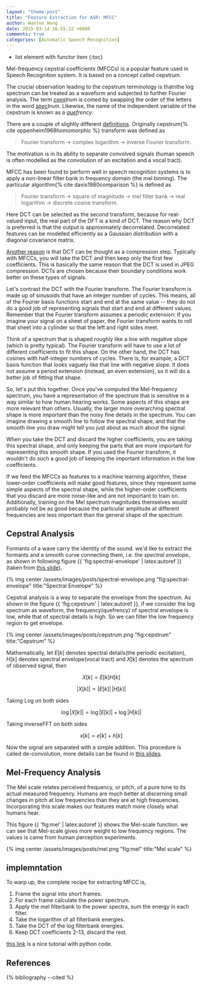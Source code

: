 ```yaml
---
layout: "theme:post"
title: "Feature Extraction for ASR: MFCC"
author: Wantee Wang
date: 2015-03-14 16:55:12 +0800
comments: true
categories: [Automatic Speech Recognition]
---
```


* list element with functor item
{:toc}

Mel-frequency cepstral coefficients (MFCCs) is a popular feature used in Speech Recognition system. It is based on a concept called cepstrum.

The crucial observation leading to the cepstrum terminology is thatnthe log spectrum can be treated as a waveform and subjected to further Fourier analysis.
The term *<u>ceps</u>trum* is coined by swapping the order of the letters in the word *<u>spec</u>trum*. Likewise, the name of the independent variable of the cepstrum is known as a *<u>quef</u>rency*.

There are a couple of slightly different [definitions](http://dsp.stackexchange.com/questions/13/what-is-the-difference-between-a-fourier-transform-and-a-cosine-transform). Originally cepstrum{% cite oppenheim1968homomorphic %} transform was defined as 

> Fourier transform -> complex logarithm -> inverse Fourier transform. 

The motivation is in its ability to separate convolved signals (human speech is often modelled as the convolution of an excitation and a vocal tract).

MFCC has been found to perform well in speech recognition systems is to apply a non-linear filter bank in frequency domain (the mel binning). The particular algorithm{% cite  davis1980comparison %} is defined as

> Fourier transform -> square of magnitude -> mel filter bank -> real logarithm -> discrete cosine transform.

Here DCT can be selected as the second transform, because for real-valued input, the real part of the DFT is a kind of DCT. The reason why DCT is preferred is that the output is approximately decorrelated. Decorrelated features can be modelled efficiently as a Gaussian distribution with a diagonal covariance matrix.

[Another reason](http://dsp.stackexchange.com/questions/31/how-do-i-interpret-the-dct-step-in-the-mfcc-extraction-process) is that DCT can be thought as a compression step. Typically with MFCCs, you will take the DCT and then keep only the first few coefficients. This is basically the same reason that the DCT is used in JPEG compression. DCTs are chosen because their boundary conditions work better on these types of signals.

Let's contrast the DCT with the Fourier transform. The Fourier transform is made up of sinusoids that have an integer number of cycles. This means, all of the Fourier basis functions start and end at the same value -- they do not do a good job of representing signals that start and end at different values. Remember that the Fourier transform assumes a periodic extension: If you imagine your signal on a sheet of paper, the Fourier transform wants to roll that sheet into a cylinder so that the left and right sides meet.

Think of a spectrum that is shaped roughly like a line with negative slope (which is pretty typical). The Fourier transform will have to use a lot of different coefficients to fit this shape. On the other hand, the DCT has cosines with half-integer numbers of cycles. There is, for example, a DCT basis function that looks vaguely like that line with negative slope. It does not assume a period extension (instead, an even extension), so it will do a better job of fitting that shape.

So, let's put this together. Once you've computed the Mel-frequency spectrum, you have a representation of the spectrum that is sensitive in a way similar to how human hearing works. Some aspects of this shape are more relevant than others. Usually, the larger more overarching spectral shape is more important than the noisy fine details in the spectrum. You can imagine drawing a smooth line to follow the spectral shape, and that the smooth line you draw might tell you just about as much about the signal.

When you take the DCT and discard the higher coefficients, you are taking this spectral shape, and only keeping the parts that are more important for representing this smooth shape. If you used the Fourier transform, it wouldn't do such a good job of keeping the important information in the low coefficients.

If we feed the MFCCs as features to a machine learning algorithm, these lower-order coefficients will make good features, since they represent some simple aspects of the spectral shape, while the higher-order coefficients that you discard are more noise-like and are not important to train on. Additionally, training on the Mel spectrum magnitudes themselves would probably not be as good because the particular amplitude at different frequencies are less important than the general shape of the spectrum.

## Cepstral Analysis

Formants of a wave carry the identity of the sound. we'd like to extract the formants and a smooth curve connecting them, i.e. the *spectral envelope*, as shown in following figure {{ 'fig:spectral-envelope' | latex:autoref }}(taken from [this slide](http://www.speech.cs.cmu.edu/11-492/slides/03_mfcc.pdf)), 

{% img center /assets/images/posts/spectral-envelope.png "fig:spectral-envelope" title:"Spectral Envelope" %}

Cepstral analysis is a way to separate the envelope from the spectrum.
As shown in the figure {{ 'fig:cepstrum' | latex:autoref }}, if we consider the log spectrum as waveform, the frequency(quefrency) of spectral envelope is low, while that of spectral details is high. So we can filter the low frequency region to get envelope.

{% img center /assets/images/posts/cepstrum.png "fig:cepstrum" title:"Cepstrum" %}

Mathematically, let $E[k]$ denotes spectral details(the periodic excitation), $H[k]$ denotes spectral envelope(vocal tract) and $X[k]$ denotes the spectrum of observed signal, then

$$
X[k] = E[k]H[k] 
$$

$$
|X[k]|=|E[k]|\,|H[k]|
$$

Taking Log on both sides

$$
\log|X[k]|=\log|E[k]|+\log|H[k]|
$$

Taking inverseFFT on both sides

$$
x[k]=e[k]+h[k]
$$

Now the signal are separated with a simple addition. This procedure is called de-convolution, more details can be found in [this slides](http://www.speech.cs.cmu.edu/11-492/slides/03_mfcc.pdf).

## Mel-Frequency Analysis

The Mel scale relates perceived frequency, or pitch, of a pure tone to its actual measured frequency. Humans are much better at discerning small changes in pitch at low frequencies than they are at high frequencies. Incorporating this scale makes our features match more closely what humans hear.

This figure {{ 'fig:mel' | latex:autoref }} shows the Mel-scale function. we can see that Mel-scale gives more weight to low frequency regions. The values is came from human perception experiments.

{% img center /assets/images/posts/mel.png "fig:mel" title:"Mel scale" %}

## implemntation

To warp up, the complete recipe for extracting MFCC is,

1. Frame the signal into short frames.
2. For each frame calculate the power spectrum.
3. Apply the mel filterbank to the power spectra, sum the energy in each filter.
4. Take the logarithm of all filterbank energies.
5. Take the DCT of the log filterbank energies.
6. Keep DCT coefficients 2-13, discard the rest.

[this link](http://www.practicalcryptography.com/miscellaneous/machine-learning/guide-mel-frequency-cepstral-coefficients-mfccs/) is a nice tutorial with python code.

## References

{% bibliography --cited %}


